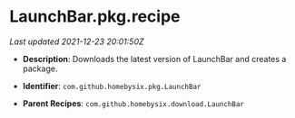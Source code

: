 # LaunchBar.pkg.recipe

_Last updated 2021-12-23 20:01:50Z_

- **Description**: Downloads the latest version of LaunchBar and creates a package.

- **Identifier**: `com.github.homebysix.pkg.LaunchBar`

- **Parent Recipes**: `com.github.homebysix.download.LaunchBar`

